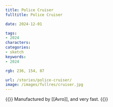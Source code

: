 ```yaml
---
title: Police Cruiser
fulltitle: Police Cruiser

date: 2024-12-01

tags:
- 2024
characters:
categories:
- sketch
keywords:
- 2024

rgb: 236, 154, 87

url: /stories/police-cruiser/
image: /images/fullres/cruiser.jpg
---
```

{{<note caption>}}
Manufactured by [[Avro]], and very fast.
{{</note>}}